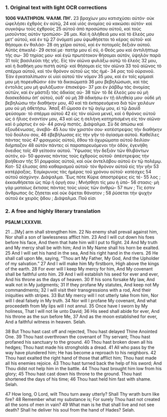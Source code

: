 ### 1. Original text with light OCR corrections

**1006 ΨΑΛΤΗΡΙΟΝ. ΨΑΛΜ. ΠΗʹ.**
23 βραχίων μου κατισχύσει αὐτόν· οὐκ ὠφελήσει ἐχθρὸς ἐν αὐτῷ,
24 καὶ υἱὸς ἀνομίας οὐ κακώσει αὐτόν· καὶ συγκόψω τοὺς ἐχθροὺς
25 αὐτοῦ ἀπὸ προσώπου αὐτοῦ, καὶ τοὺς μισοῦντας αὐτὸν τροπώσο-
26 μαι. Καὶ ἡ ἀλήθειά μου καὶ τὸ ἔλεός μου μετ’ αὐτοῦ, καὶ ἐν τῷ
27 ὀνόματί μου ὑψωθήσεται τὸ κέρας αὐτοῦ· καὶ θήσομαι ἐν θαλάσ-
28 ση χεῖρα αὐτοῦ, καὶ ἐν ποταμοῖς δεξιὰν αὐτοῦ. Αὐτὸς ἐπικαλέ-
29 σεταί με· πατήρ μου εἶ σύ, ὁ Θεός μου καὶ ἀντιλήπτωρ τῆς σω-
30 τηρίας μου· καὶ ἐγὼ πρωτότοκον θήσομαι αὐτόν, ὑψηλὸν παρὰ
31 τοῖς βασιλεῦσι τῆς γῆς. Εἰς τὸν αἰῶνα φυλάξω αὐτῷ τὸ ἔλεός
32 μου, καὶ ἡ διαθήκη μου πιστὴ αὐτῷ· καὶ θήσομαι εἰς τὸν αἰῶνα
33 τοῦ αἰῶνος τὸ σπέρμα αὐτοῦ, καὶ τὸν θρόνον αὐτοῦ ὡς τὰς ἡμέ-
34 ρας τοῦ οὐρανοῦ. Ἐὰν ἐγκαταλίπωσιν οἱ υἱοὶ αὐτοῦ τὸν νόμον
35 μου, καὶ ἐν τοῖς κρίμασί μου μὴ πορευθῶσιν· ἐὰν τὰ δικαιώματά
36 μου βεβηλώσωσι, καὶ τὰς ἐντολάς μου μὴ φυλάξωσιν· ἐπισκέψο-
37 μαι ἐν ῥάβδῳ τὰς ἀνομίας αὐτῶν, καὶ ἐν μάστιξι τὰς ἀδικίας αὐ-
38 τῶν· τὸ δὲ ἔλεός μου οὐ μὴ διασκεδάσω ἀπ’ αὐτοῦ, οὐδ’ οὐ μὴ
39 ἀδικήσω ἐν τῇ ἀληθείᾳ μου· οὐδὲ μὴ βεβηλώσω τὴν διαθήκην μου,
40 καὶ τὰ ἐκπορευόμενα διὰ τῶν χειλέων μου οὐ μὴ ἀθετήσω. Ἄπαξ
41 ὤμοσα ἐν τῷ ἁγίῳ μου, εἰ τῷ Δαυὶδ ψεύσομαι· τὸ σπέρμα αὐτοῦ
42 εἰς τὸν αἰῶνα μενεῖ, καὶ ὁ θρόνος αὐτοῦ ὡς ὁ ἥλιος ἐναντίον μου,
43 καὶ ὡς ἡ σελήνη κατηρτισμένη εἰς τὸν αἰῶνα· καὶ ὁ μάρτυς ἐν οὐ-
44 ρανῷ πιστός. Διάψαλμα. Σὺ δὲ ἀπώσω καὶ ἐξουδένωσας, ἀνεβά-
45 λου τὸν χριστόν σου· κατέστρεψας τὴν διαθήκην τοῦ δούλου σου,
46 ἐβεβήλωσας εἰς τὴν γῆν τὸ ἁγίασμα αὐτοῦ. Καθεῖλες πάντας τοὺς
47 φραγμοὺς αὐτοῦ, ἔθου τὰ ὀχυρώματα αὐτοῦ δειλίαν· διήρπαζον
48 αὐτὸν πάντες οἱ παραπορευόμενοι τὴν ὁδόν, ἐγενήθη ὄνειδος τοῖς
49 γείτοσιν αὐτοῦ. Ὕψωσας τὴν δεξιὰν τῶν θλιβόντων αὐτόν, εὐ-
50 φρανας πάντας τοὺς ἐχθροὺς αὐτοῦ· ἀπέστρεψας τὴν βοήθειαν τῆς
51 ῥομφαίας αὐτοῦ, καὶ οὐκ ἀντελάβου αὐτοῦ ἐν τῷ πολέμῳ. Κατ-
52 έλυσας ἀπὸ καθαρισμοῦ αὐτοῦ· τὸν θρόνον αὐτοῦ εἰς τὴν γῆν
53 κατέῤῥαξας. Ἐσμίκρυνας τὰς ἡμέρας τοῦ χρόνου αὐτοῦ· κατέσχες
54 αὐτοῦ αἰσχύνην. Διάψαλμα. Ἕως πότε Κύριε ἀποστρέψεις εἰς τέ-
55 λος ; ἐκκαυθήσεται ὡς πῦρ ἡ ὀργή σου ; Μνήσθητι τίς μου ἡ ὑπό-
56 στασις· μὴ γὰρ ματαίως ἔκτισας πάντας τοὺς υἱοὺς τῶν ἀνθρώ-
57 πων ; Τίς ἐστιν ἄνθρωπος ὃς ζήσεται καὶ οὐκ ὄψεται θάνατον ;
58 ῥύσεται τὴν ψυχὴν αὐτοῦ ἐκ χειρὸς ᾅδου ; Διάψαλμα. Ποῦ εἰσι

### 2. A free and highly literary translation

**PSALM LXXXVIII.**

21 ...[My] arm shall strengthen him.
22 No enemy shall prevail against him,
Nor shall a son of lawlessness afflict him.
23 And I will cut down his foes before his face,
And them that hate him will I put to flight.
24 And My truth and My mercy shall be with him;
And in My Name shall his horn be exalted.
25 And I will set his hand in the sea,
And his right hand in the rivers.
26 He shall call upon Me, saying,
“Thou art My Father, My God,
And the Upholder of my salvation.”
27 And I will make him My firstborn,
High above the kings of the earth.
28 For ever will I keep My mercy for him,
And My covenant shall be faithful unto him.
29 And I will establish his seed for ever and ever,
And his throne as the days of heaven.
30 If his sons forsake My law,
And walk not in My judgments;
31 If they profane My statutes,
And keep not My commandments;
32 I will visit their transgressions with a rod,
And their iniquities with stripes.
33 But My mercy will I not utterly take from him,
Nor will I deal falsely in My truth.
34 Nor will I profane My covenant,
And what proceedeth from My lips will I not annul.
35 Once have I sworn by My holiness,
That I will not lie unto David;
36 His seed shall abide for ever,
And his throne as the sun before Me,
37 And as the moon established for ever,
And a faithful witness in heaven. Selah.

38 But Thou hast cast off and rejected,
Thou hast delayed Thine Anointed One.
39 Thou hast overthrown the covenant of Thy servant;
Thou hast profaned his sanctuary to the ground.
40 Thou hast broken down all his hedges;
Thou hast made his strongholds a dread.
41 All who pass by the way have plundered him;
He has become a reproach to his neighbors.
42 Thou hast exalted the right hand of those that afflict him;
Thou hast made all his enemies rejoice.
43 Thou hast turned back the help of his sword;
And Thou didst not help him in the battle.
44 Thou hast brought him low from his glory;
45 Thou hast cast down his throne to the ground.
Thou hast shortened the days of his time;
46 Thou hast held him fast with shame. Selah.

47 How long, O Lord, wilt Thou turn away utterly?
Shall Thy wrath burn like fire?
48 Remember what my substance is;
For surely Thou hast not created all the sons of men in vain?
49 What man is he that shall live and not see death?
Shall he deliver his soul from the hand of Hades? Selah.